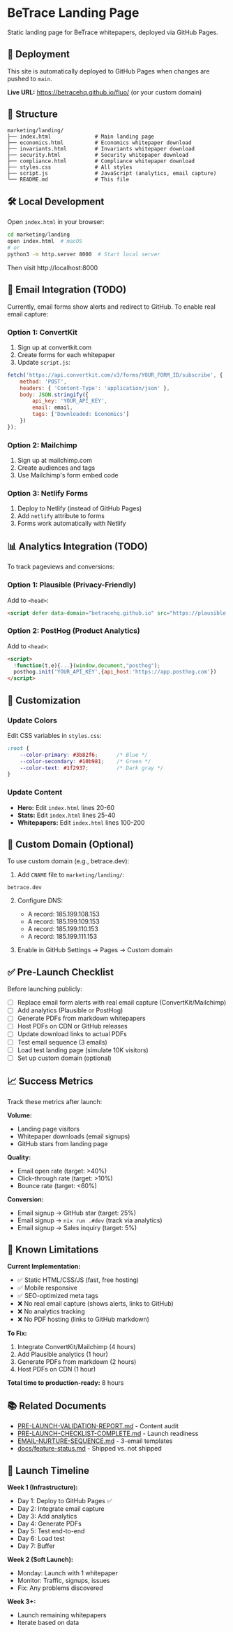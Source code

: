 # BeTrace Landing Page

Static landing page for BeTrace whitepapers, deployed via GitHub Pages.

## 🚀 Deployment

This site is automatically deployed to GitHub Pages when changes are pushed to `main`.

**Live URL:** https://betracehq.github.io/fluo/ (or your custom domain)

## 📁 Structure

```
marketing/landing/
├── index.html              # Main landing page
├── economics.html          # Economics whitepaper download
├── invariants.html         # Invariants whitepaper download
├── security.html           # Security whitepaper download
├── compliance.html         # Compliance whitepaper download
├── styles.css              # All styles
├── script.js               # JavaScript (analytics, email capture)
└── README.md               # This file
```

## 🛠️ Local Development

Open `index.html` in your browser:

```bash
cd marketing/landing
open index.html  # macOS
# or
python3 -m http.server 8000  # Start local server
```

Then visit http://localhost:8000

## 📧 Email Integration (TODO)

Currently, email forms show alerts and redirect to GitHub. To enable real email capture:

### Option 1: ConvertKit

1. Sign up at convertkit.com
2. Create forms for each whitepaper
3. Update `script.js`:

```javascript
fetch('https://api.convertkit.com/v3/forms/YOUR_FORM_ID/subscribe', {
    method: 'POST',
    headers: { 'Content-Type': 'application/json' },
    body: JSON.stringify({
        api_key: 'YOUR_API_KEY',
        email: email,
        tags: ['Downloaded: Economics']
    })
});
```

### Option 2: Mailchimp

1. Sign up at mailchimp.com
2. Create audiences and tags
3. Use Mailchimp's form embed code

### Option 3: Netlify Forms

1. Deploy to Netlify (instead of GitHub Pages)
2. Add `netlify` attribute to forms
3. Forms work automatically with Netlify

## 📊 Analytics Integration (TODO)

To track pageviews and conversions:

### Option 1: Plausible (Privacy-Friendly)

Add to `<head>`:
```html
<script defer data-domain="betracehq.github.io" src="https://plausible.io/js/script.js"></script>
```

### Option 2: PostHog (Product Analytics)

Add to `<head>`:
```html
<script>
  !function(t,e){...}(window,document,"posthog");
  posthog.init('YOUR_API_KEY',{api_host:'https://app.posthog.com'})
</script>
```

## 🎨 Customization

### Update Colors

Edit CSS variables in `styles.css`:

```css
:root {
    --color-primary: #3b82f6;      /* Blue */
    --color-secondary: #10b981;    /* Green */
    --color-text: #1f2937;         /* Dark gray */
}
```

### Update Content

- **Hero:** Edit `index.html` lines 20-60
- **Stats:** Edit `index.html` lines 25-40
- **Whitepapers:** Edit `index.html` lines 100-200

## 🔗 Custom Domain (Optional)

To use custom domain (e.g., betrace.dev):

1. Add `CNAME` file to `marketing/landing/`:
```
betrace.dev
```

2. Configure DNS:
   - A record: 185.199.108.153
   - A record: 185.199.109.153
   - A record: 185.199.110.153
   - A record: 185.199.111.153

3. Enable in GitHub Settings → Pages → Custom domain

## ✅ Pre-Launch Checklist

Before launching publicly:

- [ ] Replace email form alerts with real email capture (ConvertKit/Mailchimp)
- [ ] Add analytics (Plausible or PostHog)
- [ ] Generate PDFs from markdown whitepapers
- [ ] Host PDFs on CDN or GitHub releases
- [ ] Update download links to actual PDFs
- [ ] Test email sequence (3 emails)
- [ ] Load test landing page (simulate 10K visitors)
- [ ] Set up custom domain (optional)

## 📈 Success Metrics

Track these metrics after launch:

**Volume:**
- Landing page visitors
- Whitepaper downloads (email signups)
- GitHub stars from landing page

**Quality:**
- Email open rate (target: >40%)
- Click-through rate (target: >10%)
- Bounce rate (target: <60%)

**Conversion:**
- Email signup → GitHub star (target: 25%)
- Email signup → `nix run .#dev` (track via analytics)
- Email signup → Sales inquiry (target: 5%)

## 🚨 Known Limitations

**Current Implementation:**
- ✅ Static HTML/CSS/JS (fast, free hosting)
- ✅ Mobile responsive
- ✅ SEO-optimized meta tags
- ❌ No real email capture (shows alerts, links to GitHub)
- ❌ No analytics tracking
- ❌ No PDF hosting (links to GitHub markdown)

**To Fix:**
1. Integrate ConvertKit/Mailchimp (4 hours)
2. Add Plausible analytics (1 hour)
3. Generate PDFs from markdown (2 hours)
4. Host PDFs on CDN (1 hour)

**Total time to production-ready:** 8 hours

## 📚 Related Documents

- [PRE-LAUNCH-VALIDATION-REPORT.md](../PRE-LAUNCH-VALIDATION-REPORT.md) - Content audit
- [PRE-LAUNCH-CHECKLIST-COMPLETE.md](../PRE-LAUNCH-CHECKLIST-COMPLETE.md) - Launch readiness
- [EMAIL-NURTURE-SEQUENCE.md](../EMAIL-NURTURE-SEQUENCE.md) - 3-email templates
- [docs/feature-status.md](../../docs/feature-status.md) - Shipped vs. not shipped

## 🎉 Launch Timeline

**Week 1 (Infrastructure):**
- Day 1: Deploy to GitHub Pages ✅
- Day 2: Integrate email capture
- Day 3: Add analytics
- Day 4: Generate PDFs
- Day 5: Test end-to-end
- Day 6: Load test
- Day 7: Buffer

**Week 2 (Soft Launch):**
- Monday: Launch with 1 whitepaper
- Monitor: Traffic, signups, issues
- Fix: Any problems discovered

**Week 3+:**
- Launch remaining whitepapers
- Iterate based on data
